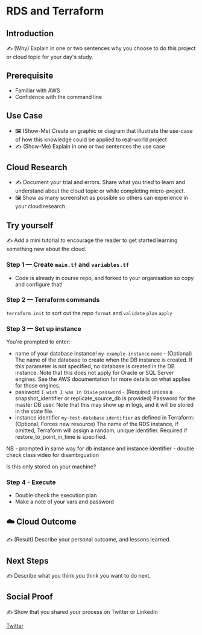 # RDS and Terraform

## Introduction

✍️ (Why) Explain in one or two sentences why you choose to do this project or cloud topic for your day's study.

## Prerequisite

- Familiar with AWS
- Confidence with the command line

## Use Case

- 🖼️ (Show-Me) Create an graphic or diagram that illustrate the use-case of how this knowledge could be applied to real-world project
- ✍️ (Show-Me) Explain in one or two sentences the use case

## Cloud Research

- ✍️ Document your trial and errors. Share what you tried to learn and understand about the cloud topic or while completing micro-project.
- 🖼️ Show as many screenshot as possible so others can experience in your cloud research.

## Try yourself

✍️ Add a mini tutorial to encourage the reader to get started learning something new about the cloud.

### Step 1 — Create `main.tf` and `variables.tf`

- Code is already in course repo, and forked to your organisation so copy and configure that!

### Step 2 — Terraform commands

`terraform init` to sort out the repo
`format` and `validate`
`plan`
`apply`

### Step 3 — Set up instance

You're prompted to enter:

- name of your database instance! `my-example-instance`
  `name` - (Optional) The name of the database to create when the DB instance is created. If this parameter is not specified, no database is created in the DB instance. Note that this does not apply for Oracle or SQL Server engines. See the AWS documentation for more details on what applies for those engines.
- password `I wish I was in Dixie`
  `password` - (Required unless a snapshot_identifier or replicate_source_db is provided) Password for the master DB user. Note that this may show up in logs, and it will be stored in the state file.
- instance identifier `my-test-database`
  `identifier` as defined in Terraform:
  (Optional, Forces new resource) The name of the RDS instance, if omitted, Terraform will assign a random, unique identifier. Required if restore_to_point_in_time is specified.

NB - prompted in same way for db instance and instance identifier - double check class video for disambiguation

Is this only stored on your machine?

### Step 4 - Execute

- Double check the execution plan
- Make a note of your vars and password

## ☁️ Cloud Outcome

✍️ (Result) Describe your personal outcome, and lessons learned.

## Next Steps

✍️ Describe what you think you think you want to do next.

## Social Proof

✍️ Show that you shared your process on Twitter or LinkedIn

[Twitter](https://twitter.com/_notwaving/status/1349842799106158597?s=20)
